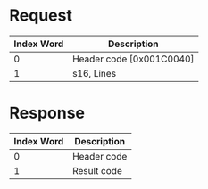 # Request

| Index Word | Description                |
|------------|----------------------------|
| 0          | Header code \[0x001C0040\] |
| 1          | s16, Lines                 |

# Response

| Index Word | Description |
|------------|-------------|
| 0          | Header code |
| 1          | Result code |